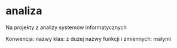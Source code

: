 analiza
=======

Na projekty z analizy systemów informatycznych

Konwencja:
nazwy klas: z dużej
nazwy funkcji i zmiennych: małymi
